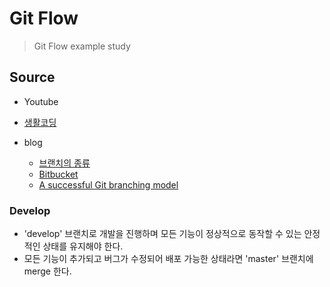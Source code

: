# Git Flow

> Git Flow example study

## Source

  * Youtube
  * [생활코딩](https://opentutorials.org/module/2676/15606)
  * blog
    
    * [브랜치의 종류](https://mylko72.gitbooks.io/git/content/branch/branch_type.html)
    * [Bitbucket](https://www.atlassian.com/git/tutorials/comparing-workflows/gitflow-workflow)
    * [A successful Git branching model](https://nvie.com/posts/a-successful-git-branching-model/)

### Develop

  * 'develop' 브랜치로 개발을 진행하며 모든 기능이 정상적으로 동작할 수 있는 안정적인 상태를 유지해야 한다. 
  * 모든 기능이 추가되고 버그가 수정되어 배포 가능한 상태라면 'master' 브랜치에 merge 한다.